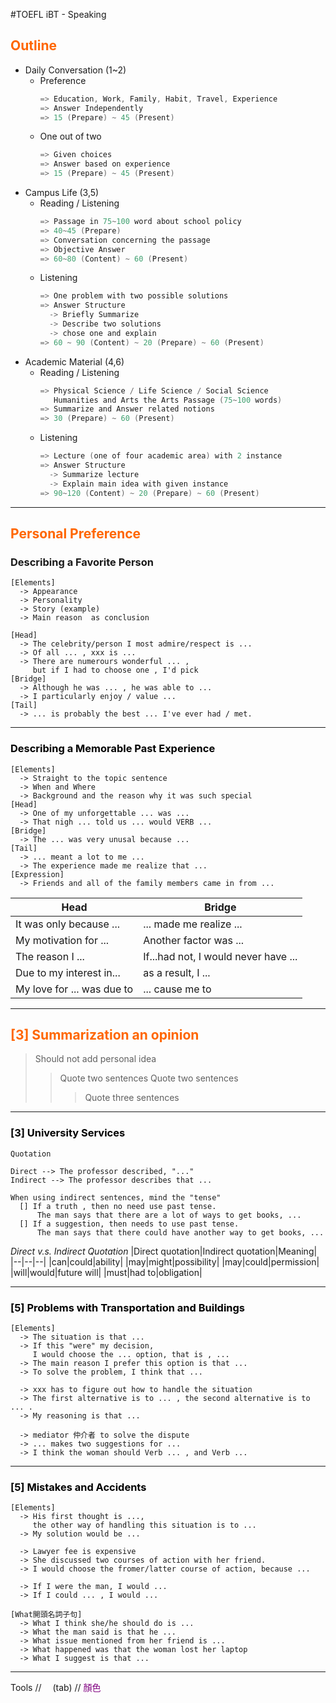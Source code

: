 #TOEFL iBT - Speaking


## <font color=#FF6600>Outline</font>
  + Daily Conversation (1~2)
    - Preference
      ```c
      => Education, Work, Family, Habit, Travel, Experience
      => Answer Independently
      => 15 (Prepare) ~ 45 (Present)
      ```
    - One out of two
      ```c
      => Given choices
      => Answer based on experience
      => 15 (Prepare) ~ 45 (Present)
      ```
  + Campus Life (3,5)
    - Reading / Listening
      ```c
      => Passage in 75~100 word about school policy
      => 40~45 (Prepare)
      => Conversation concerning the passage
      => Objective Answer
      => 60~80 (Content) ~ 60 (Present)
      ```
    - Listening
      ```c
      => One problem with two possible solutions
      => Answer Structure
        -> Briefly Summarize
        -> Describe two solutions
        -> chose one and explain
      => 60 ~ 90 (Content) ~ 20 (Prepare) ~ 60 (Present)
      ```
  + Academic Material (4,6)
    - Reading / Listening
      ```c
      => Physical Science / Life Science / Social Science
         Humanities and Arts the Arts Passage (75~100 words)
      => Summarize and Answer related notions
      => 30 (Prepare) ~ 60 (Present)
      ```
    - Listening
      ```c
      => Lecture (one of four academic area) with 2 instance
      => Answer Structure
        -> Summarize lecture
        -> Explain main idea with given instance
      => 90~120 (Content) ~ 20 (Prepare) ~ 60 (Present)
      ```

---
## <font color=#FF6600>Personal Preference</font>

### Describing a Favorite Person
    [Elements]
      -> Appearance
      -> Personality
      -> Story (example)
      -> Main reason  as conclusion

    [Head]
      -> The celebrity/person I most admire/respect is ...
      -> Of all ... , xxx is ...
      -> There are numerours wonderful ... ,
         but if I had to choose one , I'd pick
    [Bridge]
      -> Although he was ... , he was able to ...
      -> I particularly enjoy / value ...
    [Tail]
      -> ... is probably the best ... I've ever had / met.

---
### <font color=#00000>Describing a Memorable Past Experience</font>
    [Elements]
      -> Straight to the topic sentence
      -> When and Where
      -> Background and the reason why it was such special
    [Head]
      -> One of my unforgettable ... was ...
      -> That nigh ... told us ... would VERB ...
    [Bridge]
      -> The ... was very unusal because ...
    [Tail]
      -> ... meant a lot to me ...
      -> The experience made me realize that ...
    [Expression]
      -> Friends and all of the family members came in from ...

|Head|Bridge|
|--|--|
|It was only because ...|... made me realize ...|
|My motivation for ...|Another factor was ...|
|The reason I ...|If...had not, I would never have ...|
|Due to my interest in...|as a result, I ...|
|My love for ... was due to|... cause me to |

---
## <font color=#FF6600>[3] Summarization an opinion</font>
> Should not add personal idea
>>Quote two sentences
>>Quote two sentences
>>>Quote three sentences

---
### <font color=#00000>[3] University Services</font>
`Quotation`
```
Direct --> The professor described, "..."
Indirect --> The professor describes that ...

When using indirect sentences, mind the "tense"
  [] If a truth , then no need use past tense.
      The man says that there are a lot of ways to get books, ...
  [] If a suggestion, then needs to use past tense.
      The man says that there could have another way to get books, ...
```

_*Direct v.s. Indirect Quotation*_
|Direct quotation|Indirect quotation|Meaning|
|--|--|--|
|can|could|ability|
|may|might|possibility|
|may|could|permission|
|will|would|future will|
|must|had to|obligation|


---
### <font color=#00000>[5] Problems with Transportation and Buildings</font>
    [Elements]
      -> The situation is that ...
      -> If this "were" my decision,
         I would choose the ... option, that is , ...
      -> The main reason I prefer this option is that ...
      -> To solve the problem, I think that ...

      -> xxx has to figure out how to handle the situation
      -> The first alternative is to ... , the second alternative is to ... .
      -> My reasoning is that ...

      -> mediator 仲介者 to solve the dispute
      -> ... makes two suggestions for ...
      -> I think the woman should Verb ... , and Verb ...

---
### <font color=#00000>[5] Mistakes and Accidents</font>
    [Elements]
      -> His first thought is ...,
         the other way of handling this situation is to ...
      -> My solution would be ...

      -> Lawyer fee is expensive
      -> She discussed two courses of action with her friend.
      -> I would choose the fromer/latter course of action, because ...

      -> If I were the man, I would ...
      -> If I could ... , I would ...

    [What開頭名詞子句]
      -> What I think she/he should do is ...
      -> What the man said is that he ...
      -> What issue mentioned from her friend is ...
      -> What happened was that the woman lost her laptop
      -> What I suggest is that ...

---
Tools
// &emsp;(tab)
// <font color=#800080>顏色</font>
